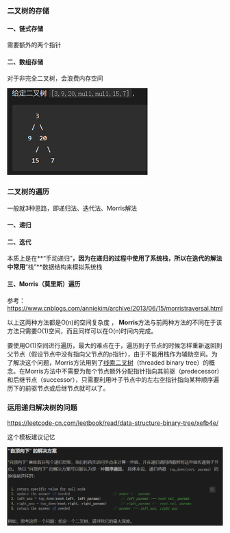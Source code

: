 ### 二叉树的存储

#### 一、链式存储

需要额外的两个指针



#### 二、数组存储

对于非完全二叉树，会浪费内存空间

![1602292804056](../image/二叉树的存储.png)





### 二叉树的遍历

一般就3种思路，即递归法、迭代法、Morris解法


#### 一、递归



#### 二、迭代

本质上是在**“手动递归”**，因为在递归的过程中使用了系统栈，所以在迭代的解法中常用**“栈”**数据结构来模拟系统栈 



#### 三、Morris（莫里斯）遍历

参考：https://www.cnblogs.com/anniekim/archive/2013/06/15/morristraversal.html



以上这两种方法都是O(n)的空间复杂度 ， **Morris**方法与前两种方法的不同在于该方法只需要O(1)空间，而且同样可以在O(n)时间内完成。 

要使用O(1)空间进行遍历，最大的难点在于，遍历到子节点的时候怎样重新返回到父节点（假设节点中没有指向父节点的p指针），由于不能用栈作为辅助空间。为了解决这个问题，Morris方法用到了[线索二叉树](http://en.wikipedia.org/wiki/Threaded_binary_tree#The_array_of_Inorder_traversal)（threaded binary tree）的概念。在Morris方法中不需要为每个节点额外分配指针指向其前驱（predecessor）和后继节点（successor），只需要利用叶子节点中的左右空指针指向某种顺序遍历下的前驱节点或后继节点就可以了。



### 运用递归解决树的问题

https://leetcode-cn.com/leetbook/read/data-structure-binary-tree/xefb4e/

这个模板建议记忆

![1602298533065](../image/二叉树-递归模板.png)